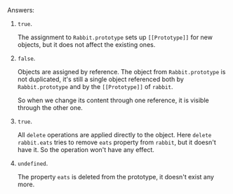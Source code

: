 
Answers:

1. `true`. 

    The assignment to `Rabbit.prototype` sets up `[[Prototype]]` for new objects, but it does not affect the existing ones. 

2. `false`. 

    Objects are assigned by reference. The object from `Rabbit.prototype` is not duplicated, it's still a single object referenced both by `Rabbit.prototype` and by the `[[Prototype]]` of `rabbit`. 

    So when we change its content through one reference, it is visible through the other one.

3. `true`.

    All `delete` operations are applied directly to the object. Here `delete rabbit.eats` tries to remove `eats` property from `rabbit`, but it doesn't have it. So the operation won't have any effect.

4. `undefined`.

    The property `eats` is deleted from the prototype, it doesn't exist any more.
